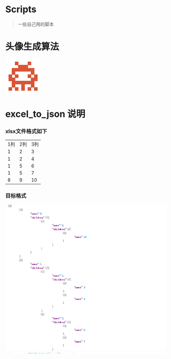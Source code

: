 # Scripts

> 一些自己用的脚本

# 头像生成算法
![avatar](images/150405230.png)


# excel\_to\_json 说明
### xlsx文件格式如下
<table>
    <tr>
        <td>1列</td>
        <td>2列</td>
        <td>3列</td>
    </tr>
    <tr>
        <td>1</td>
        <td>2</td>
        <td>3</td>
    </tr>
    <tr>
        <td>1</td>
        <td>2</td>
        <td>4</td>
    </tr>
    <tr>
        <td>1</td>
        <td>5</td>
        <td>6</td>
    </tr>
    <tr>
        <td>1</td>
        <td>5</td>
        <td>7</td>
    </tr>
    <tr>
        <td>8</td>
        <td>9</td>
        <td>10</td>
    </tr>
</table>

### 目标格式
![excelToJson](./images/data_json.png)
